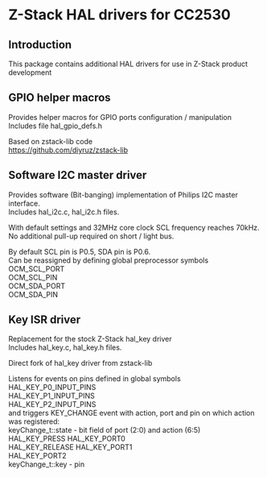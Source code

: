 # Z-Stack HAL drivers for CC2530
## Introduction
This package contains additional HAL drivers for use in Z-Stack product development

## GPIO helper macros
Provides helper macros for GPIO ports configuration / manipulation  
Includes file hal_gpio_defs.h

Based on zstack-lib code  
https://github.com/diyruz/zstack-lib

## Software I2C master driver
Provides software (Bit-banging) implementation of Philips I2C master interface.  
Includes hal_i2c.c, hal_i2c.h files.

With default settings and 32MHz core clock SCL frequency reaches 70kHz.  
No additional pull-up required on short / light bus.

By default SCL pin is P0.5, SDA pin is P0.6.  
Can be reassigned by defining global preprocessor symbols  
  OCM_SCL_PORT  
  OCM_SCL_PIN  
  OCM_SDA_PORT  
  OCM_SDA_PIN  

## Key ISR driver
Replacement for the stock Z-Stack hal_key driver  
Includes hal_key.c, hal_key.h files.

Direct fork of hal_key driver from zstack-lib

Listens for events on pins defined in global symbols  
HAL_KEY_P0_INPUT_PINS  
HAL_KEY_P1_INPUT_PINS  
HAL_KEY_P2_INPUT_PINS  
and triggers KEY_CHANGE event with action, port and pin on which
action was registered:  
  keyChange_t::state - bit field of port (2:0) and action (6:5)  
    HAL_KEY_PRESS        HAL_KEY_PORT0  
    HAL_KEY_RELEASE      HAL_KEY_PORT1  
                         HAL_KEY_PORT2  
  keyChange_t::key - pin
